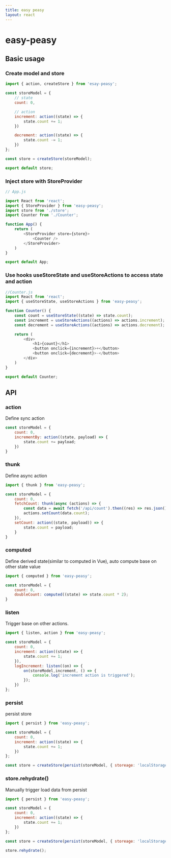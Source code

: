 ```yaml
---
title: easy peasy
layout: react
---
```


# easy-peasy

## Basic usage

### Create model and store

```js
import { action, createStore } from 'esay-peasy';

const storeModel = {
    // state
    count: 0,

    // action
    increment: action((state) => {
        state.count += 1;
    })

    decrement: action((state) => {
        state.count -= 1;
    })
};

const store = createStore(storeModel);

export default store;
```

### Inject store with StoreProvider

```js
// App.js

import React from 'react';
import { StoreProvider } from 'easy-peasy';
import store from './store';
import Counter from './Counter';

function App() {
    return (
        <StoreProvider store={store}>
            <Counter />
        </StoreProvider>
    )
}

export default App;
```

### Use hooks useStoreState and useStoreActions to access state and action

```js
//Counter.js
import React from 'react';
import { useStoreState, useStoreActions } from 'easy-peasy';

function Counter() {
    const count = useStoreState((state) => state.count);
    const increment = useStoreActions((actions) => actions.increment);
    const decrement = useStoreActions((actions) => actions.decrement);

    return (
        <div>
            <h1>{count}</h1>
            <button onclick={increment}>+</button>
            <button onclick={decrement}>-</button>
        </div>
    )
}

export default Counter;
```

## API

### action

Define sync action

```js
const storeModel = {
    count: 0,
    incrementBy: action((state, payload) => {
        state.count += payload;
    })
}
```

### thunk

Define async action

```js
import { thunk } from 'easy-peasy';

const storeModel = {
    count: 0,
    fetchCount: thunk(async (actions) => {
        const data = await fetch('/api/count').then((res) => res.json());
        actions.setCount(data.count);
    }),
    setCount: action((state, payload)) => {
        state.count = payload;
    }
}
```

### computed

Define derived state(similar to computed in Vue), auto compute base on other state value

```js
import { computed } from 'easy-peasy';

const storeModel = {
    count: 0,
    doubleCount: computed((state) => state.count * 2);
}
```

### listen

Trigger base on other actions.

```js
import { listen, action } from 'easy-peasy';

const storeModel = {
    count: 0,
    increment: action((state) => {
        state.count += 1;
    }),
    logIncrement: listen((on) => {
        on(storeModel,increment, () => {
            console.log('increment action is triggered');
        });
    })
};
```

### persist

persist store

```js
import { persist } from 'easy-peasy';

const storeModel = {
    count: 0,
    increment: action((state) => {
        state.count += 1;
    })
};

const store = createStore(persist(storeModel, { storeage: 'localStorage' }));
```

### store.rehydrate()

Manually trigger load data from persist
```js
import { persist } from 'easy-peasy';

const storeModel = {
    count: 0,
    increment: action((state) => {
        state.count += 1;
    })
};

const store = createStore(persist(storeModel, { storeage: 'localStorage' }));

store.rehydrate();
```